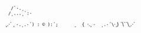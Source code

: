 
      /`·.¸
     /¸...¸`:·
 ¸.·´  ¸   `·.¸.·´)
: © ):´;      ¸  {
 `·.¸ `·  ¸.·´\`·¸)
     `\\´´\¸.·´

